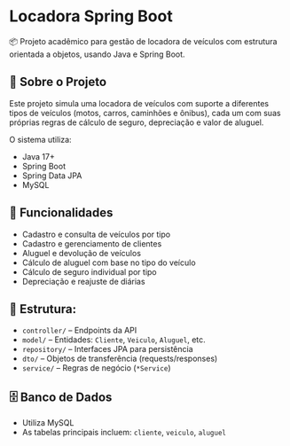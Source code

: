 # Locadora Spring Boot

📦 Projeto acadêmico para gestão de locadora de veículos com estrutura orientada a objetos, usando Java e Spring Boot.

## 🚗 Sobre o Projeto

Este projeto simula uma locadora de veículos com suporte a diferentes tipos de veículos (motos, carros, caminhões e ônibus), cada um com suas próprias regras de cálculo de seguro, depreciação e valor de aluguel.

O sistema utiliza:

- Java 17+
- Spring Boot
- Spring Data JPA
- MySQL

## 🔧 Funcionalidades

- Cadastro e consulta de veículos por tipo
- Cadastro e gerenciamento de clientes
- Aluguel e devolução de veículos
- Cálculo de aluguel com base no tipo do veículo
- Cálculo de seguro individual por tipo
- Depreciação e reajuste de diárias

## 🧱 Estrutura:

- `controller/` – Endpoints da API
- `model/` – Entidades: `Cliente`, `Veiculo`, `Aluguel`, etc.
- `repository/` – Interfaces JPA para persistência
- `dto/` – Objetos de transferência (requests/responses)
- `service/` – Regras de negócio (`*Service`)

## 🗄️ Banco de Dados

- Utiliza MySQL
- As tabelas principais incluem: `cliente`, `veiculo`, `aluguel`
